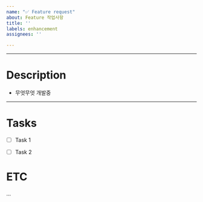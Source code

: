 ```yaml
---
name: "✅ Feature request"
about: Feature 작업사항
title: ''
labels: enhancement
assignees: ''

---
```


---
# Description

 - 무엇무엇 개발중

---

# Tasks
- [ ] Task 1
- [ ] Task 2


 # ETC
...
